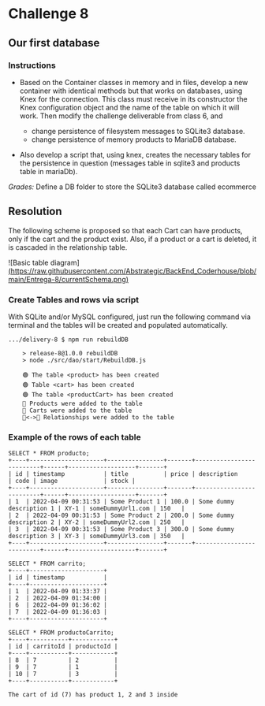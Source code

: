 # Challenge 8
## Our first database

### Instructions

- Based on the Container classes in memory and in files, develop a new container with identical methods but that works on databases, using Knex for the connection. This class must receive in its constructor the Knex configuration object and the name of the table on which it will work. Then modify the challenge deliverable from class 6, and

    - change persistence of filesystem messages to SQLite3 database.
    - change persistence of memory products to MariaDB database.

- Also develop a script that, using knex, creates the necessary tables for the persistence in question (messages table in sqlite3 and products table in mariaDb).

*Grades:*
Define a DB folder to store the SQLite3 database called ecommerce

## Resolution

The following scheme is proposed so that each Cart can have products, only if the cart and the product exist. Also, if a product or a cart is deleted, it is cascaded in the relationship table.

![Basic table diagram][(https://raw.githubusercontent.com/Abstrategic/BackEnd_Coderhouse/blob/main/Entrega-8/currentSchema.png)](https://github.com/Abstrategic/BackEnd_Coderhouse/blob/main/Entrega-8/currentSchema.png)

### Create Tables and rows via script

With SQLite and/or MySQL configured, just run the following command via terminal and the tables will be created and populated automatically.

```console
.../delivery-8 $ npm run rebuildDB

    > release-8@1.0.0 rebuildDB
    > node ./src/dao/start/RebuildDB.js

    🟢 The table <product> has been created
    🟢 Table <cart> has been created
    🟢 The table <productCart> has been created
    🧪 Products were added to the table
    🛒 Carts were added to the table
    🛒<->🧪 Relationships were added to the table

```

### Example of the rows of each table

```console
SELECT * FROM producto;
+----+---------------------+----------------+-------+--------------------------+------+-------------------+-------+
| id | timestamp           | title          | price | description              | code | image             | stock |
+----+---------------------+----------------+-------+--------------------------+------+-------------------+-------+
| 1  | 2022-04-09 00:31:53 | Some Product 1 | 100.0 | Some dummy description 1 | XY-1 | someDummyUrl1.com | 150   |
| 2  | 2022-04-09 00:31:53 | Some Product 2 | 200.0 | Some dummy description 2 | XY-2 | someDummyUrl2.com | 250   |
| 3  | 2022-04-09 00:31:53 | Some Product 3 | 300.0 | Some dummy description 3 | XY-3 | someDummyUrl3.com | 350   |
+----+---------------------+----------------+-------+--------------------------+------+-------------------+-------+
```

```console
SELECT * FROM carrito;
+----+---------------------+
| id | timestamp           |
+----+---------------------+
| 1  | 2022-04-09 01:33:37 |
| 2  | 2022-04-09 01:34:00 |
| 6  | 2022-04-09 01:36:02 |
| 7  | 2022-04-09 01:36:03 |
+----+---------------------+
```

```console
SELECT * FROM productoCarrito;
+----+-----------+------------+
| id | carritoId | productoId |
+----+-----------+------------+
| 8  | 7         | 2          |
| 9  | 7         | 1          |
| 10 | 7         | 3          |
+----+-----------+------------+

The cart of id (7) has product 1, 2 and 3 inside

```
